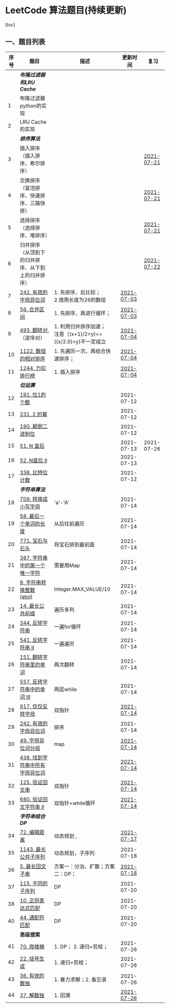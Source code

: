 # LeetCode 算法题目(持续更新)

[toc]

## 一、题目列表

| 序号 | 题目                                                         | 描述                                                         | 更新时间                                                     | 复习                                                         |
| ---- | ------------------------------------------------------------ | ------------------------------------------------------------ | ------------------------------------------------------------ | ------------------------------------------------------------ |
|      | ***布隆过滤器和LRU Cache***                                  |                                                              |                                                              |                                                              |
| 1    | 布隆过滤器python的实现                                       |                                                              |                                                              |                                                              |
| 2    | LRU Cache 的实现                                             |                                                              |                                                              |                                                              |
|      | ***排序算法***                                               |                                                              |                                                              |                                                              |
| 3    | 插入排序（插入排序、希尔排序）                               |                                                              |                                                              | [2021-07-21](https://gitee.com/lf-ren/arts/blob/master/LeetCodeWP/src/main/java/com/hef/review/review0101sort/InsertSort.java) |
| 4    | 交换排序（冒泡排序、快速排序、三路快排）                     |                                                              |                                                              | [2021-07-21](https://gitee.com/lf-ren/arts/blob/master/LeetCodeWP/src/main/java/com/hef/review/review0101sort/QuickSort.java) |
| 5    | 选择排序（选择排序、堆排序）                                 |                                                              |                                                              | [2021-07-21](https://gitee.com/lf-ren/arts/blob/master/LeetCodeWP/src/main/java/com/hef/review/review0101sort/HeapSort.java) |
| 6    | 归并排序（从顶到下的归并排序、从下到上的归并排序）           |                                                              |                                                              | [2021-07-22](https://gitee.com/lf-ren/arts/blob/master/LeetCodeWP/src/main/java/com/hef/review/review0101sort/UpToBottomMerge.java) |
| 7    | [242. 有效的字母异位词](https://leetcode-cn.com/problems/valid-anagram/) | 1. 先排序，后比较；<br />2.借用长度为26的数组                | [2021-07-03](https://gitee.com/lf-ren/arts/blob/master/LeetCodeWP/src/main/java/com/hef/review/review01sort/work01/LeetCode242ValidAnagram.java) |                                                              |
| 8    | [56. 合并区间](https://leetcode-cn.com/problems/merge-intervals/) | 1. 先排序，再进行循环；                                      | [2021-07-03](https://gitee.com/lf-ren/arts/blob/master/LeetCodeWP/src/main/java/com/hef/review/review01sort/work01/LeetCode56MergeIntervals.java) |                                                              |
| 9    | [493. 翻转对](https://leetcode-cn.com/problems/reverse-pairs/), （逆序对） | 1. 利用归并排序加速；<br />注意（(x+1)/2>y)==((x/2.0)>y)不一定成立 | [2021-07-04](https://gitee.com/lf-ren/arts/blob/master/LeetCodeWP/src/main/java/com/hef/review/review01sort/work01/LeetCode493ReversePairs.java) |                                                              |
| 10   | [1122. 数组的相对排序](https://leetcode-cn.com/problems/relative-sort-array/) | 1. 先遍历一次，再结合快速排序；                              | [2021-07-04](https://gitee.com/lf-ren/arts/blob/master/LeetCodeWP/src/main/java/com/hef/review/review01sort/work01/LeetCode1122RelativeSortArray.java) |                                                              |
| 11   | [1244. 力扣排行榜](https://leetcode-cn.com/problems/design-a-leaderboard/) | 1. 插入排序                                                  | [2021-07-04](https://gitee.com/lf-ren/arts/blob/master/LeetCodeWP/src/main/java/com/hef/review/review01sort/work01/LeetCode1244DesignALeaderboard.java) |                                                              |
|      | ***位运算***                                                 |                                                              |                                                              |                                                              |
| 12   | [191. 位1的个数](https://leetcode-cn.com/problems/number-of-1-bits/) |                                                              | 2021-07-12                                                   |                                                              |
| 13   | [231. 2 的幂](https://leetcode-cn.com/problems/power-of-two/) |                                                              | 2021-07-12                                                   |                                                              |
| 14   | [190. 颠倒二进制位](https://leetcode-cn.com/problems/reverse-bits/) |                                                              | 2021-07-12                                                   |                                                              |
| 15   | [51. N 皇后](https://leetcode-cn.com/problems/n-queens/)     |                                                              | 2021-07-13                                                   | 2021-07-26                                                   |
| 16   | [52. N皇后 II](https://leetcode-cn.com/problems/n-queens-ii/) |                                                              | 2021-07-13                                                   |                                                              |
| 17   | [338. 比特位计数](https://leetcode-cn.com/problems/counting-bits/) |                                                              | 2021-07-12                                                   |                                                              |
|      | ***字符串算法***                                             |                                                              |                                                              |                                                              |
| 18   | [709. 转换成小写字母](https://leetcode-cn.com/problems/to-lower-case/) | 'a'-'A'                                                      | 2021-07-14                                                   |                                                              |
| 19   | [58. 最后一个单词的长度](https://leetcode-cn.com/problems/length-of-last-word/) | 从后往前遍历                                                 | 2021-07-14                                                   |                                                              |
| 20   | [771. 宝石与石头](https://leetcode-cn.com/problems/jewels-and-stones/) | 将宝石排到最前面                                             | 2021-07-14                                                   |                                                              |
| 21   | [387. 字符串中的第一个唯一字符](https://leetcode-cn.com/problems/first-unique-character-in-a-string/) | 需要用Map                                                    | 2021-07-14                                                   |                                                              |
| 22   | [8. 字符串转换整数 (atoi)](https://leetcode-cn.com/problems/string-to-integer-atoi/) | Integer.MAX_VALUE/10                                         | 2021-07-14                                                   |                                                              |
| 23   | [14. 最长公共前缀](https://leetcode-cn.com/problems/longest-common-prefix/) | 遍历多列                                                     | 2021-07-14                                                   |                                                              |
| 24   | [344. 反转字符串](https://leetcode-cn.com/problems/reverse-string/) | 一遍for循环                                                  | 2021-07-14                                                   |                                                              |
| 25   | [541. 反转字符串 II](https://leetcode-cn.com/problems/reverse-string-ii/) | 一遍遍历                                                     | 2021-07-14                                                   |                                                              |
| 26   | [151. 翻转字符串里的单词](https://leetcode-cn.com/problems/reverse-words-in-a-string/) | 两次翻转                                                     | 2021-07-14                                                   |                                                              |
| 27   | [557. 反转字符串中的单词 III](https://leetcode-cn.com/problems/reverse-words-in-a-string-iii/) | 两层while                                                    | 2021-07-14                                                   |                                                              |
| 28   | [917. 仅仅反转字母](https://leetcode-cn.com/problems/reverse-only-letters/) | 双指针                                                       | [2021-07-14](https://gitee.com/lf-ren/arts/blob/master/LeetCodeWP/src/main/java/com/hef/review/review03StringAlgorithm/LeetCode917ReverseOnlyLetters.java) |                                                              |
| 29   | [242. 有效的字母异位词](https://leetcode-cn.com/problems/valid-anagram/) | 排序                                                         | 2021-07-14                                                   |                                                              |
| 30   | [49. 字母异位词分组](https://leetcode-cn.com/problems/group-anagrams/) | map                                                          | [2021-07-14](https://gitee.com/lf-ren/arts/blob/master/LeetCodeWP/src/main/java/com/hef/review/review03StringAlgorithm/LeetCode917ReverseOnlyLetters.java) |                                                              |
| 31   | [438. 找到字符串中所有字母异位词](https://leetcode-cn.com/problems/find-all-anagrams-in-a-string/) |                                                              | [2021-07-14](https://gitee.com/lf-ren/arts/blob/master/LeetCodeWP/src/main/java/com/hef/review/review03StringAlgorithm/LeetCode438FindAllAnagramsInAString.java) |                                                              |
| 32   | [125. 验证回文串](https://leetcode-cn.com/problems/valid-palindrome/) | 双指针                                                       | [2021-07-14](https://gitee.com/lf-ren/arts/blob/master/LeetCodeWP/src/main/java/com/hef/review/review03StringAlgorithm/LeetCode125ValidPalindrome.java) |                                                              |
| 33   | [680. 验证回文字符串 Ⅱ](https://leetcode-cn.com/problems/valid-palindrome-ii/) | 双指针+while循环                                             | [2021-07-14](https://gitee.com/lf-ren/arts/blob/master/LeetCodeWP/src/main/java/com/hef/review/review03StringAlgorithm/LeetCode680ValidPalindromeII.java) |                                                              |
|      | ***字符串结合DP***                                           |                                                              |                                                              |                                                              |
| 34   | [72. 编辑距离](https://leetcode-cn.com/problems/edit-distance/) | 动态规划 ,                                                   | [2021-07-17](https://gitee.com/lf-ren/arts/blob/master/LeetCodeWP/src/main/java/com/hef/review/review03StringAlgorithm/LeetCode72EditDistance.java) |                                                              |
| 35   | [1143. 最长公共子序列](https://leetcode-cn.com/problems/longest-common-subsequence/) | 动态规划，子序列                                             | 2021-07-18                                                   |                                                              |
| 36   | [5. 最长回文子串](https://leetcode-cn.com/problems/longest-palindromic-substring/) | 方案一：分治、扩散；方案二：DP；                             | [2021-07-18](https://gitee.com/lf-ren/arts/blob/master/LeetCodeWP/src/main/java/com/hef/review/review03StringAlgorithm/LeetCode5LongestPalindromicSubstring3.java) |                                                              |
| 37   | [115. 不同的子序列](https://leetcode-cn.com/problems/distinct-subsequences/) | DP                                                           | 2021-07-20                                                   |                                                              |
| 38   | [10. 正则表达式匹配](https://leetcode-cn.com/problems/regular-expression-matching/) | DP                                                           | 2021-07-20                                                   |                                                              |
| 40   | [44. 通配符匹配](https://leetcode-cn.com/problems/wildcard-matching/) | DP                                                           | 2021-07-20                                                   |                                                              |
|      | **高级搜索**                                                 |                                                              |                                                              |                                                              |
| 41   | [70. 爬楼梯](https://leetcode-cn.com/problems/climbing-stairs/) | 1. DP； 2. 递归+剪枝；                                       | 2021-07-26                                                   |                                                              |
| 42   | [22. 括号生成](https://leetcode-cn.com/problems/generate-parentheses/) | 1. 递归+剪枝；                                               | 2021-07-26                                                   |                                                              |
| 43   | [36. 有效的数独](https://leetcode-cn.com/problems/valid-sudoku/) | 1. 暴力求解；2. 备忘录                                       | 2021-07-26                                                   |                                                              |
| 44   | [37. 解数独](https://leetcode-cn.com/problems/sudoku-solver/) | 1. 回溯                                                      | [2021-07-26](https://gitee.com/lf-ren/arts/blob/master/LeetCodeWP/src/main/java/com/hef/review/review04Search/LeetCode37SudokuSolver.java) |                                                              |

